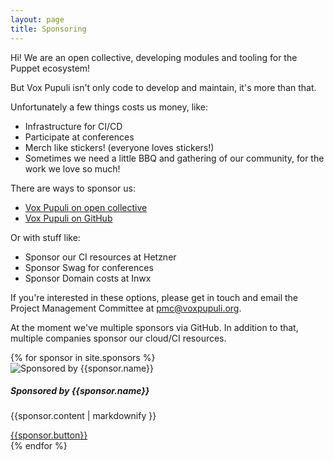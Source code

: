 ```yaml
---
layout: page
title: Sponsoring
---
```


Hi! We are an open collective, developing modules and tooling for the Puppet ecosystem!

But Vox Pupuli isn't only code to develop and maintain, it's more than that.

Unfortunately a few things costs us money, like:
- Infrastructure for CI/CD
- Participate at conferences
- Merch like stickers! (everyone loves stickers!)
- Sometimes we need a little BBQ and gathering of our community, for the work we love so much!

There are ways to sponsor us:
- [Vox Pupuli on open collective](https://opencollective.com/vox-pupuli)
- [Vox Pupuli on GitHub](https://github.com/sponsors/voxpupuli)

Or with stuff like:
- Sponsor our CI resources at Hetzner
- Sponsor Swag for conferences
- Sponsor Domain costs at Inwx

If you're interested in these options, please get in touch and email the Project Management Committee at pmc@voxpupuli.org.

At the moment we've multiple sponsors via GitHub. In addition to that, multiple
companies sponsor our cloud/CI resources.

<div class="row">
  {% for sponsor in site.sponsors %}
    <div class="col-md-4 d-flex align-items-stretch">
      <div class="card">
        <img class="card-img-top" src="{{ site.url }}{{ site.baseurl }}/static/images/{{sponsor.logo}}" alt="Sponsored by {{sponsor.name}}">
        <div class="card-body d-flex flex-column">
          <h5 class="card-title">Sponsored by {{sponsor.name}}</h5>
          <p class="card-text">{{sponsor.content | markdownify }}</p>
          <a href="{{sponsor.website}}" class="btn btn-primary mt-auto">{{sponsor.button}}</a>
        </div>
      </div>
    </div>
  {% endfor %}
</div>
